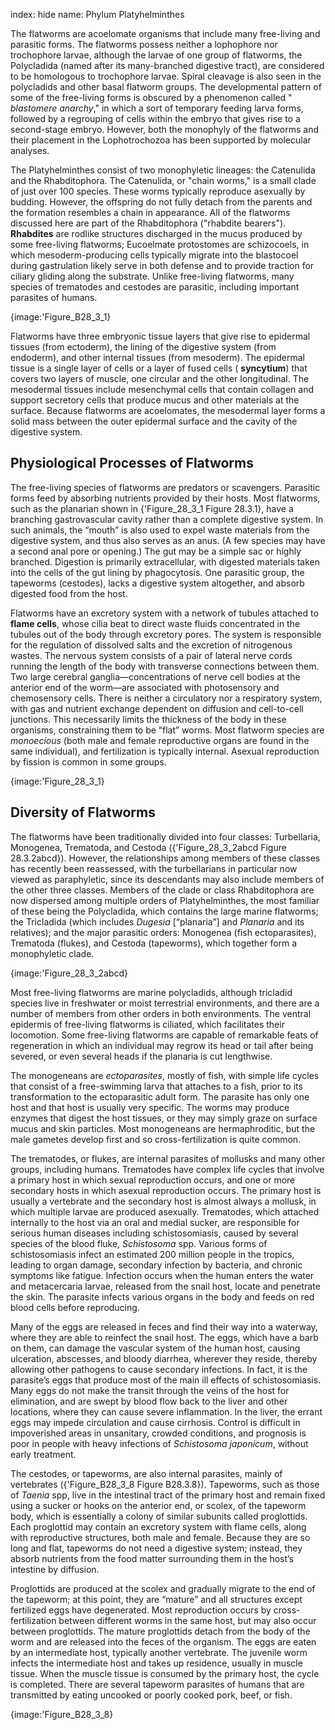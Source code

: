 index: hide
name: Phylum Platyhelminthes

The flatworms are acoelomate organisms that include many free-living and parasitic forms. The flatworms possess neither a lophophore nor trochophore larvae, although the larvae of one group of flatworms, the Polycladida (named after its many-branched digestive tract), are considered to be homologous to trochophore larvae. Spiral cleavage is also seen in the polycladids and other basal flatworm groups. The developmental pattern of some of the free-living forms is obscured by a phenomenon called " *blastomere anarchy*," in which a sort of temporary feeding larva forms, followed by a regrouping of cells within the embryo that gives rise to a second-stage embryo. However, both the monophyly of the flatworms and their placement in the Lophotrochozoa has been supported by molecular analyses.

The Platyhelminthes consist of two monophyletic lineages: the Catenulida and the Rhabditophora. The Catenulida, or "chain worms," is a small clade of just over 100 species. These worms typically reproduce asexually by budding. However, the offspring do not fully detach from the parents and the formation resembles a chain in appearance. All of the flatworms discussed here are part of the Rhabditophora ("rhabdite bearers").  **Rhabdites** are rodlike structures discharged in the mucus produced by some free-living flatworms; Eucoelmate protostomes are schizocoels, in which mesoderm-producing cells typically migrate into the blastocoel during gastrulation likely serve in both defense and to provide traction for ciliary gliding along the substrate. Unlike free-living flatworms, many species of trematodes and cestodes are parasitic, including important parasites of humans.


{image:'Figure_B28_3_1}
        

Flatworms have three embryonic tissue layers that give rise to epidermal tissues (from ectoderm), the lining of the digestive system (from endoderm), and other internal tissues (from mesoderm). The epidermal tissue is a single layer of cells or a layer of fused cells ( **syncytium**) that covers two layers of muscle, one circular and the other longitudinal. The mesodermal tissues include mesenchymal cells that contain collagen and support secretory cells that produce mucus and other materials at the surface. Because flatworms are acoelomates, the mesodermal layer forms a solid mass between the outer epidermal surface and the cavity of the digestive system.

## Physiological Processes of Flatworms

The free-living species of flatworms are predators or scavengers. Parasitic forms feed by absorbing nutrients provided by their hosts. Most flatworms, such as the planarian shown in {'Figure_28_3_1 Figure 28.3.1}, have a branching gastrovascular cavity rather than a complete digestive system. In such animals, the “mouth” is also used to expel waste materials from the digestive system, and thus also serves as an anus. (A few species may have a second anal pore or opening.) The gut may be a simple sac or highly branched. Digestion is primarily extracellular, with digested materials taken into the cells of the gut lining by phagocytosis. One parasitic group, the tapeworms (cestodes), lacks a digestive system altogether, and absorb digested food from the host.

Flatworms have an excretory system with a network of tubules attached to  **flame cells**, whose cilia beat to direct waste fluids concentrated in the tubules out of the body through excretory pores. The system is responsible for the regulation of dissolved salts and the excretion of nitrogenous wastes. The nervous system consists of a pair of lateral nerve cords running the length of the body with transverse connections between them. Two large cerebral ganglia—concentrations of nerve cell bodies at the anterior end of the worm—are associated with photosensory and chemosensory cells. There is neither a circulatory nor a respiratory system, with gas and nutrient exchange dependent on diffusion and cell-to-cell junctions. This necessarily limits the thickness of the body in these organisms, constraining them to be “flat” worms. Most flatworm species are  *monoecious* (both male and female reproductive organs are found in the same individual), and fertilization is typically internal. Asexual reproduction by fission is common in some groups.


{image:'Figure_28_3_1}
        

## Diversity of Flatworms

The flatworms have been traditionally divided into four classes: Turbellaria, Monogenea, Trematoda, and Cestoda ({'Figure_28_3_2abcd Figure 28.3.2abcd}). However, the relationships among members of these classes has recently been reassessed, with the turbellarians in particular now viewed as paraphyletic, since its descendants may also include members of the other three classes. Members of the clade or class Rhabditophora are now dispersed among multiple orders of Platyhelminthes, the most familiar of these being the Polycladida, which contains the large marine flatworms; the Tricladida (which includes  *Dugesia* [“planaria”] and  *Planaria* and its relatives); and the major parasitic orders: Monogenea (fish ectoparasites), Trematoda (flukes), and Cestoda (tapeworms), which together form a monophyletic clade.


{image:'Figure_28_3_2abcd}
        

Most free-living flatworms are marine polycladids, although tricladid species live in freshwater or moist terrestrial environments, and there are a number of members from other orders in both environments. The ventral epidermis of free-living flatworms is ciliated, which facilitates their locomotion. Some free-living flatworms are capable of remarkable feats of regeneration in which an individual may regrow its head or tail after being severed, or even several heads if the planaria is cut lengthwise.

The monogeneans are  *ectoparasites*, mostly of fish, with simple life cycles that consist of a free-swimming larva that attaches to a fish, prior to its transformation to the ectoparasitic adult form. The parasite has only one host and that host is usually very specific. The worms may produce enzymes that digest the host tissues, or they may simply graze on surface mucus and skin particles. Most monogeneans are hermaphroditic, but the male gametes develop first and so cross-fertilization is quite common.

The trematodes, or flukes, are internal parasites of mollusks and many other groups, including humans. Trematodes have complex life cycles that involve a primary host in which sexual reproduction occurs, and one or more secondary hosts in which asexual reproduction occurs. The primary host is usually a vertebrate and the secondary host is almost always a mollusk, in which multiple larvae are produced asexually. Trematodes, which attached internally to the host via an oral and medial sucker, are responsible for serious human diseases including schistosomiasis, caused by several species of the blood fluke,  *Schistosoma* spp. Various forms of schistosomiasis infect an estimated 200 million people in the tropics, leading to organ damage, secondary infection by bacteria, and chronic symptoms like fatigue. Infection occurs when the human enters the water and metacercaria larvae, released from the snail host, locate and penetrate the skin. The parasite infects various organs in the body and feeds on red blood cells before reproducing.

Many of the eggs are released in feces and find their way into a waterway, where they are able to reinfect the snail host. The eggs, which have a barb on them, can damage the vascular system of the human host, causing ulceration, abscesses, and bloody diarrhea, wherever they reside, thereby allowing other pathogens to cause secondary infections. In fact, it is the parasite’s eggs that produce most of the main ill effects of schistosomiasis. Many eggs do not make the transit through the veins of the host for elimination, and are swept by blood flow back to the liver and other locations, where they can cause severe inflammation. In the liver, the errant eggs may impede circulation and cause cirrhosis. Control is difficult in impoverished areas in unsanitary, crowded conditions, and prognosis is poor in people with heavy infections of  *Schistosoma japonicum*, without early treatment.

The cestodes, or tapeworms, are also internal parasites, mainly of vertebrates ({'Figure_B28_3_8 Figure B28.3.8}). Tapeworms, such as those of  *Taenia* spp, live in the intestinal tract of the primary host and remain fixed using a sucker or hooks on the anterior end, or scolex, of the tapeworm body, which is essentially a colony of similar subunits called proglottids. Each proglottid may contain an excretory system with flame cells, along with reproductive structures, both male and female. Because they are so long and flat, tapeworms do not need a digestive system; instead, they absorb nutrients from the food matter surrounding them in the host’s intestine by diffusion.

Proglottids are produced at the scolex and gradually migrate to the end of the tapeworm; at this point, they are “mature” and all structures except fertilized eggs have degenerated. Most reproduction occurs by cross-fertilization between different worms in the same host, but may also occur between proglottids. The mature proglottids detach from the body of the worm and are released into the feces of the organism. The eggs are eaten by an intermediate host, typically another vertebrate. The juvenile worm infects the intermediate host and takes up residence, usually in muscle tissue. When the muscle tissue is consumed by the primary host, the cycle is completed. There are several tapeworm parasites of humans that are transmitted by eating uncooked or poorly cooked pork, beef, or fish.


{image:'Figure_B28_3_8}
        
